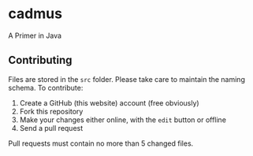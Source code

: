 cadmus
======

A Primer in Java

## Contributing
Files are stored in the `src` folder. Please take care to maintain the naming schema. To contribute:

1. Create a GitHub (this website) account (free obviously)
2. Fork this repository
3. Make your changes either online, with the `edit` button or offline
4. Send a pull request

Pull requests must contain no more than 5 changed files.
